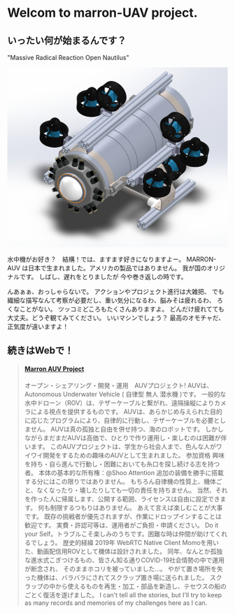# Welcom to marron-UAV project.
## いったい何が始まるんです？
"Massive Radical Reaction Open Nautilus"

![](docs/images/cad_image.jpeg)

水中機がお好き？　結構！では、ますます好きになりますよー。
MARRON-AUV は日本で生まれました。アメリカの製品ではありません。
我が国のオリジナルです。 しばし、遅れをとりましたが 今や巻き返しの時です。

んあぁぁ、おっしゃらないで。 アクションやプロジェクト進行は大雑把、
でも繊細な描写なんて考察が必要だし、重い気分になるわ、脳みそは疲れるわ、
ろくなことがない。 ツッコミどころもたくさんありますよ。
どんだけ疲れてても大丈夫。どうぞ観てみてください。 いいマシンでしょう？
最高のオモチャだ、正気度が違いますよ！ 

## 続きはWebで！

<blockquote class="embedly-card"><h4><a href="https://marron-auv.github.io/marron-auv/">Marron AUV Project</a></h4><p>オープン・シェアリング・開発・運用　AUVプロジェクト! AUVは、Autonomous Underwater Vehicle ( 自律型 無人 潜水機 )です。 一般的な水中ドローン（ROV）は、テザーケーブルと繋がれ、遠隔操縦によりカメラによる視点を提供するものです。 AUVは、あらかじめ与えられた目的に応じたプログラムにより、自律的に行動し、テザーケーブルを必要としません。 AUVは真の孤独と自由を併せ持つ、海のロボットです。 しかしながらまだまだAUVは高価で、ひとりで作り運用し・楽しむのは困難が伴います。 このAUVプロジェクトは、学生から社会人まで、色んな人がワイワイ開発をするための趣味のAUVとして生まれました。 参加資格 興味を持ち・自ら進んで行動し・困難においても糸口を探し続ける志を持つ者。 本体の基本的な所有権：@Shoo Attention 追加の装備を勝手に搭載する分にはこの限りではありません。 もちろん自律機の性質上、機体ごと、なくなったり・壊したりしても一切の責任を持ちません。 当然、それを作った人に帰属します、公開する範囲、ライセンスは自由に設定できます。 何も制限するつもりはありません。 あえて言えば楽しむことが大事です。 既存の挑戦者が優先されますが、作業にドロップインすることは歓迎です。 実費・許認可等は、運用者がご負担・申請ください。 Do it your Self。トラブルこそ楽しみのうちです。困難な時は仲間が助けてくれるでしょう。 歴史的経緯 2019年 WebRTC Native Client Momoを用いた、動画配信用ROVとして機体は設計されました。 同年、なんとか孤独な進水式こぎつけるもの、皆さん知る通りCOVID-19社会情勢の中で運用が断念され、 そのままホコリを被っていました...。 やがて置き場所を失った機体は、バラバラにされてスクラップ置き場に送られました。 スクラップの中から使えるものを再生・加工・部品を新造し、テセウスの船のごとく復活を遂げました。 I can't tell all the stories, but I'll try to keep as many records and memories of my challenges here as I can.</p></blockquote>
<script async src="//cdn.embedly.com/widgets/platform.js" charset="UTF-8"></script>